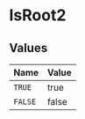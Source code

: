 # IsRoot2


## Values

| Name    | Value   |
| ------- | ------- |
| `TRUE`  | true    |
| `FALSE` | false   |